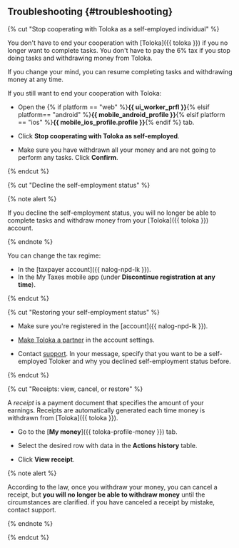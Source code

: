 ## Troubleshooting {#troubleshooting}

{% cut "Stop cooperating with Toloka as a self-employed individual" %}

You don't have to end your cooperation with [Toloka]({{ toloka }}) if you no longer want to complete tasks. You don't have to pay the 6% tax if you stop doing tasks and withdrawing money from Toloka.

If you change your mind, you can resume completing tasks and withdrawing money at any time.

If you still want to end your cooperation with Toloka:


* Open the {% if platform == "web" %}**{{ ui_worker_prfl }}**{% elsif platform== "android" %}**{{ mobile_android_profile }}**{% elsif platform == "ios" %}**{{ mobile_ios_profile.profile }}**{% endif %} tab.

* Click **Stop cooperating with Toloka as self-employed**.

* Make sure you have withdrawn all your money and are not going to perform any tasks. Click **Confirm**.


{% endcut %}

{% cut "Decline the self-employment status" %}

{% note alert %}

If you decline the self-employment status, you will no longer be able to complete tasks and withdraw money from your [Toloka]({{ toloka }}) account.

{% endnote %}

You can change the tax regime:

- In the [taxpayer account]({{ nalog-npd-lk }}).
- In the My Taxes mobile app (under **Discontinue registration at any time**).

{% endcut %}

{% cut "Restoring your self-employment status" %}

* Make sure you're registered in the [account]({{ nalog-npd-lk }}).

* [Make Toloka a partner](../self-employed/accept-status.md#section_f3t_j4p_bmb) in the account settings.

* Contact [support](../troubleshooting/support.md). In your message, specify that you want to be a self-employed Toloker and why you declined self-employment status before.

{% endcut %}

{% cut "Receipts: view, cancel, or restore" %}

A _receipt_ is a payment document that specifies the amount of your earnings. Receipts are automatically generated each time money is withdrawn from [Toloka]({{ toloka }}).

* Go to the [**My money**]({{ toloka-profile-money }}) tab.

* Select the desired row with data in the **Actions history** table.

* Click **View receipt**.

{% note alert %}

According to the law, once you withdraw your money, you can cancel a receipt, but **you will no longer be able to withdraw money** until the circumstances are clarified. if you have canceled a receipt by mistake, contact support.

{% endnote %}

{% endcut %}
